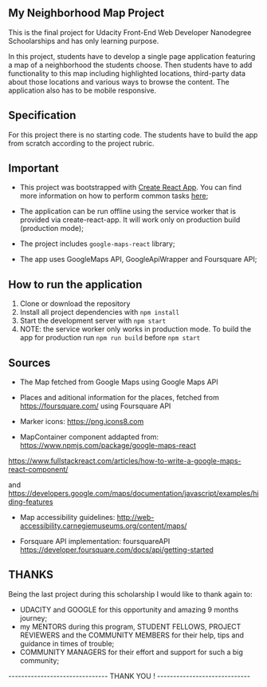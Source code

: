 
 ## My Neighborhood Map Project

This is the final project for Udacity Front-End Web Developer Nanodegree Schoolarships and has only learning purpose.

In this project, students have to develop a single page application featuring a map of a neighborhood the students choose. Then students have to add functionality to this map including highlighted locations, third-party data about those locations and various ways to browse the content. The application also has to be mobile responsive.


## Specification

For this project there is no starting code. The students have to build the app from scratch according to the project rubric.

## Important

- This project was bootstrapped with [Create React App](https://github.com/facebookincubator/create-react-app). You can find more information on how to perform common tasks [here](https://github.com/facebookincubator/create-react-app/blob/master/packages/react-scripts/template/README.md);

- The application can be run offline using the service worker that is provided via create-react-app. It will work only on production build (production mode);

- The project includes `google-maps-react` library;

-  The app uses GoogleMaps API, GoogleApiWrapper and Foursquare API;


## How to run the application

1. Clone or download the repository
2. Install all project dependencies with `npm install`
3. Start the development server with `npm start`
4. NOTE: the service worker only works in production mode. To build the app for production run `npm run build` before `npm start`


## Sources

- The Map fetched from Google Maps using Google Maps API

- Places and aditional information for the places, fetched from https://foursquare.com/ using Foursquare API

- Marker icons: https://png.icons8.com

- MapContainer component addapted from: https://www.npmjs.com/package/google-maps-react

 https://www.fullstackreact.com/articles/how-to-write-a-google-maps-react-component/

and https://developers.google.com/maps/documentation/javascript/examples/hiding-features

- Map accessibility guidelines: http://web-accessibility.carnegiemuseums.org/content/maps/

- Forsquare API implementation: foursquareAPI https://developer.foursquare.com/docs/api/getting-started



## THANKS

Being the last project during this scholarship I would like to thank again to:
- UDACITY and GOOGLE for this opportunity and amazing 9 months journey;
- my MENTORS during this program, STUDENT FELLOWS, PROJECT REVIEWERS and the COMMUNITY MEMBERS for their help, tips and guidance in times of trouble;
- COMMUNITY MANAGERS for their effort and support for such a big community;

------------------------------- THANK YOU ! -----------------------------
